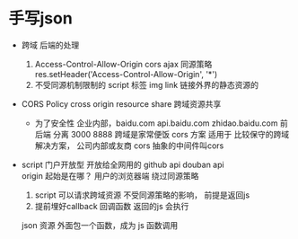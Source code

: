 # 手写json
- 跨域
    后端的处理
    1. Access-Control-Allow-Origin
        cors ajax 同源策略
        res.setHeader('Access-Control-Allow-Origin', '*')
    2. 不受同源机制限制的 script 标签
        <script src="外网地址"></script>
        img link 
        链接外界的静态资源的
        
- CORS Policy
    cross origin resource share 跨域资源共享
    - 为了安全性
        企业内部，baidu.com  api.baidu.com  zhidao.baidu.com
        前后端 分离 3000 8888  跨域是家常便饭
        cors 方案 适用于 比较保守的跨域解决方案，
        公司内部或友商
        cors  抽象的中间件叫cors
        
- script 门户开放型 
  开放给全网用的 github api douban api      
  origin  起始是在哪？ 用户的浏览器端 绕过同源策略
  1. script 可以请求跨域资源 不受同源策略的影响，
        前提是返回js
  2. 提前埋好callback 回调函数
        返回的js 会执行

    json 资源 外面包一个函数，成为 js 函数调用
